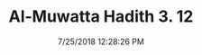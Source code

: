 ---
title        : "Al-Muwatta Hadith 3. 12"
date         : 7/25/2018 12:28:26 PM
draft        : false
type         : "hadith"
layout       : "hadith"
BookCode     : "AMH"
VolumeNumber : "3"
HadithNumber : "12"
categories  :  ["Prayer - The Adhan During a Journey and Without Wudu"]
---